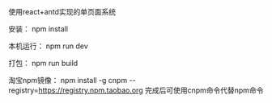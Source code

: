 使用react+antd实现的单页面系统

安装：
npm install

本机运行：
npm run dev

打包：
npm run build

淘宝npm镜像：
npm install -g cnpm --registry=https://registry.npm.taobao.org
完成后可使用cnpm命令代替npm命令

